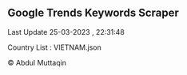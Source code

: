 

## Google Trends Keywords Scraper 
 
Last Update 25-03-2023 , 22:31:48

Country List :
VIETNAM.json



© Abdul Muttaqin 
